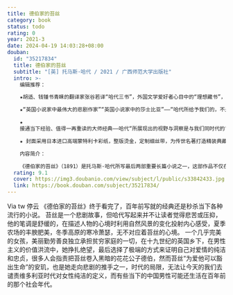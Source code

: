 ```yaml
---
title: 德伯家的苔丝
category: book
status: todo
rating: 0
year: 2021-3
date: 2024-04-19 14:03:28+08:00
douban:
  id: "35217834"
  title: 德伯家的苔丝
  subtitle: "[英] 托马斯·哈代 / 2021 / 广西师范大学出版社"
  intro: >-
    编辑推荐：

    ★胡适、钱锺书青睐的翻译家张谷若译“哈代三书”，外国文学爱好者心目中的“理想藏书”，英语文学中译的三颗明珠，翻译家们研磨学习的盛誉范本——张谷若青年时代以成功译介哈代《还乡》一举成名，继而受胡适委托翻译《德伯家的苔丝》，受到钱锺书等大家的一致赞赏，数十年来以其译文忠实精雅、注释详尽深入而享有盛誉：“读哈代，就读张谷若的译本”。

    ★“英国小说家中最伟大的悲剧作家”“英国小说家中的莎士比亚”——“哈代所给予我们的，不是关于某时某地生活的写照。这是世界和人类的命运展现在一种强烈的想象力、一种深刻的诗意的天才和一颗温柔而仁慈的心灵面前时所显示出来的幻象”。（弗吉尼亚·伍尔夫）

    ★
    接通当下经验、值得一再重读的大师经典——哈代“所展现出的视野与洞察是与我们同时代的”（哈罗德·布鲁姆），犹如一阵恒久吹拂的强风，古老的经验裹挟着复杂的情感、开阔的风光、丰沛的诗意、深刻的悲悯，一直吹向我们今日今时的生活。

    ★ 封面采用日本进口高端蒙特利卡彩纸，整版烫金，定制细丝带，为传世名著打造精装典藏版本。

    内容简介：

    《德伯家的苔丝》（1891）是托马斯·哈代所写最后两部重要长篇小说之一，这部作品不仅在作者本国，而且在世界范围，久为广大读者所喜爱，为专业研究人士所瞩目，为电影、戏剧界的艺术家们所礼遇，一百多年来早已被公认为哈代最优秀的代表作品，被列入世界文学经典阆苑。读者和评论界大多认为，这部作品最突出的成就在于成功地塑造了苔丝这一女性形象。苔丝的父亲是贫苦的乡下小贩，生性怠惰，愚昧无知；母亲过去是挤奶女工，头脑简单，图慕虚荣，他们都是听凭时代风雨恣意摧残的小人物。苔丝作为这样一个家庭中的长女，接受了当地农村小学最初步的教育之后，从十四五岁就开始在饲养场、牛奶场和农田劳动。这样一位普通的农村劳动妇女，实际面临的却是环境的愚昧、经济的贫困、暴力的污损、社会的歧视、爱人的遗弃，她面对种种有形无形的势力摧残，经历了对世俗成见的怀疑、否定和抗争，最终仍成为可怜的牺牲。哈代为苔丝设计的人生舞台时限极短，从她在家乡村野舞会上出场，到她在标志死刑的黑旗下丧生，历时不过五六年，但她那短暂一生中的种种遭遇，却足以惊心动魄、荡气回肠。
  rating: 9.1
  cover: https://img3.doubanio.com/view/subject/l/public/s33842433.jpg
  link: https://book.douban.com/subject/35217834/
---
```


 Via tw 停云 《德伯家的苔丝》终于看完了，百年前写就的经典还是秒杀当下各种流行的小说。
苔丝是一个悲剧故事，但哈代写起来并不让读者觉得悲苦或压抑，他的笔调是舒缓的，在描述人物的心境时利用自然风景的变化投射内心感受，夏季农场的丰腴肥美，冬季高原的寒冷萧瑟，无不对应着苔丝的心境。
一个几乎完美的女孩，美丽勤劳善良独立承担贫穷家庭的一切，在十九世纪的英国乡下，在男性主义的价值洪流中，她挣扎绝望，最后选择了极端的方式来证明自己对爱情的纯洁和忠贞，很多人会指责把苔丝卷入黑暗的花花公子德伯，然而苔丝“为爱他可以豁出生命”的安玑，也是她走向悲剧的推手之一，时代的局限，无法让今天的我们去谴责维多利亚时代对女性纯洁的定义，而有些当下的中国男性可能还生活在百年前的那个社会年代。
